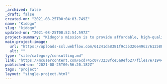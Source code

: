 ```yaml
---
_archived: false
_draft: false
created-on: "2021-08-25T00:04:03.749Z"
name: "Kidogo"
slug: "kidogo"
updated-on: "2021-08-25T00:52:54.597Z"
project-summary: "Kidogo's mission is to provide affordable, high-quality daycare to children in Africa. Our goal was to help them alter their business model to allow them to expand rapidly and with low-costs. Along with my team, I consulted with people in Africa and worked to come up with a feasible solution for Kidogo. "
main-project-image:
  url: "https://uploads-ssl.webflow.com/61241da8381f9c35320e4962/612588e0d199e45d3f5b2adf_1566834722557.jpeg"
  alt: ""
type: "site/category/consulting.md"
link: "https://mcusercontent.com/6cd745c0773238fce5a9ef627/files/e71944f7-de72-4cd7-bc9c-c2c648001fc8/Cultivating_Expansion_Through_Home_Based_Centres_1_.pdf"
published-on: "2021-08-25T00:56:20.182Z"
tags: "project"
layout: "single-project.html"
---
```



